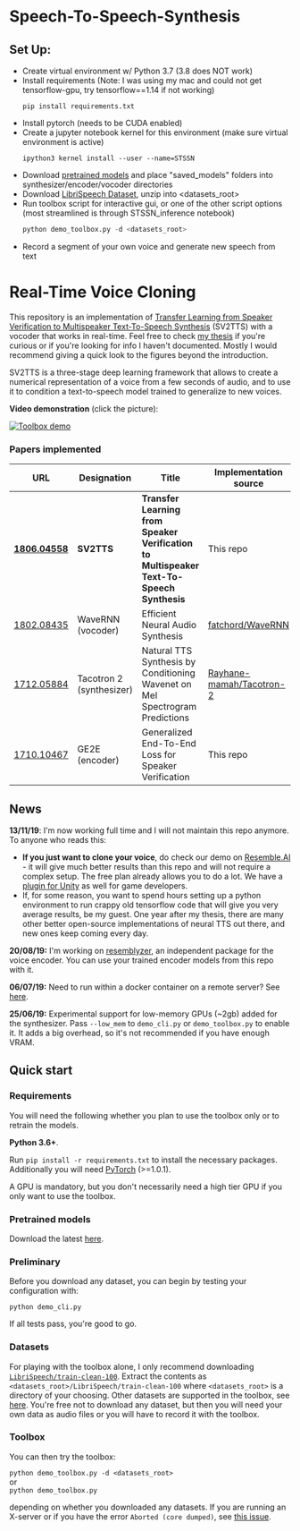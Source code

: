 # Speech-To-Speech-Synthesis

## Set Up:
* Create virtual environment w/ Python 3.7 (3.8 does NOT work)
* Install requirements (Note: I was using my mac and could not get tensorflow-gpu, try tensorflow==1.14 if not working)
    ```
    pip install requirements.txt
    ```
* Install pytorch (needs to be CUDA enabled)
* Create a jupyter notebook kernel for this environment (make sure virtual environment is active)
    ```
    ipython3 kernel install --user --name=STSSN
    ```
* Download [pretrained models] and place "saved_models" folders into synthesizer/encoder/vocoder directories
* Download [LibriSpeech Dataset](http://www.openslr.org/resources/12/train-clean-100.tar.gz), unzip into <datasets_root>
* Run toolbox script for interactive gui, or one of the other script options (most streamlined is through STSSN_inference notebook)
    ```python
    python demo_toolbox.py -d <datasets_root>
    ```
* Record a segment of your own voice and generate new speech from text

# Real-Time Voice Cloning
This repository is an implementation of [Transfer Learning from Speaker Verification to
Multispeaker Text-To-Speech Synthesis](https://arxiv.org/pdf/1806.04558.pdf) (SV2TTS) with a vocoder that works in real-time. Feel free to check [my thesis](https://matheo.uliege.be/handle/2268.2/6801) if you're curious or if you're looking for info I haven't documented. Mostly I would recommend giving a quick look to the figures beyond the introduction.

SV2TTS is a three-stage deep learning framework that allows to create a numerical representation of a voice from a few seconds of audio, and to use it to condition a text-to-speech model trained to generalize to new voices.

**Video demonstration** (click the picture):

[![Toolbox demo](https://i.imgur.com/8lFUlgz.png)](https://www.youtube.com/watch?v=-O_hYhToKoA)



### Papers implemented  
| URL | Designation | Title | Implementation source |
| --- | ----------- | ----- | --------------------- |
|[**1806.04558**](https://arxiv.org/pdf/1806.04558.pdf) | **SV2TTS** | **Transfer Learning from Speaker Verification to Multispeaker Text-To-Speech Synthesis** | This repo |
|[1802.08435](https://arxiv.org/pdf/1802.08435.pdf) | WaveRNN (vocoder) | Efficient Neural Audio Synthesis | [fatchord/WaveRNN](https://github.com/fatchord/WaveRNN) |
|[1712.05884](https://arxiv.org/pdf/1712.05884.pdf) | Tacotron 2 (synthesizer) | Natural TTS Synthesis by Conditioning Wavenet on Mel Spectrogram Predictions | [Rayhane-mamah/Tacotron-2](https://github.com/Rayhane-mamah/Tacotron-2)
|[1710.10467](https://arxiv.org/pdf/1710.10467.pdf) | GE2E (encoder)| Generalized End-To-End Loss for Speaker Verification | This repo |

## News
**13/11/19**: I'm now working full time and I will not maintain this repo anymore. To anyone who reads this:
- **If you just want to clone your voice**, do check our demo on [Resemble.AI](https://www.resemble.ai/) - it will give much better results than this repo and will not require a complex setup. The free plan already allows you to do a lot. We have a [plugin for Unity](https://github.com/resemble-ai/resemble-unity-text-to-speech) as well for game developers.
- If, for some reason, you want to spend hours setting up a python environment to run crappy old tensorflow code that will give you very average results, be my guest. One year after my thesis, there are many other better open-source implementations of neural TTS out there, and new ones keep coming every day. 

**20/08/19:** I'm working on [resemblyzer](https://github.com/resemble-ai/Resemblyzer), an independent package for the voice encoder. You can use your trained encoder models from this repo with it.

**06/07/19:** Need to run within a docker container on a remote server? See [here](https://sean.lane.sh/posts/2019/07/Running-the-Real-Time-Voice-Cloning-project-in-Docker/).

**25/06/19:** Experimental support for low-memory GPUs (~2gb) added for the synthesizer. Pass `--low_mem` to `demo_cli.py` or `demo_toolbox.py` to enable it. It adds a big overhead, so it's not recommended if you have enough VRAM.


## Quick start
### Requirements
You will need the following whether you plan to use the toolbox only or to retrain the models.

**Python 3.6+**.

Run `pip install -r requirements.txt` to install the necessary packages. Additionally you will need [PyTorch](https://pytorch.org/get-started/locally/) (>=1.0.1).

A GPU is mandatory, but you don't necessarily need a high tier GPU if you only want to use the toolbox.

### Pretrained models
Download the latest [here](https://github.com/CorentinJ/Real-Time-Voice-Cloning/wiki/Pretrained-models).

### Preliminary
Before you download any dataset, you can begin by testing your configuration with:

`python demo_cli.py`

If all tests pass, you're good to go.

### Datasets
For playing with the toolbox alone, I only recommend downloading [`LibriSpeech/train-clean-100`](http://www.openslr.org/resources/12/train-clean-100.tar.gz). Extract the contents as `<datasets_root>/LibriSpeech/train-clean-100` where `<datasets_root>` is a directory of your choosing. Other datasets are supported in the toolbox, see [here](https://github.com/CorentinJ/Real-Time-Voice-Cloning/wiki/Training#datasets). You're free not to download any dataset, but then you will need your own data as audio files or you will have to record it with the toolbox.

### Toolbox
You can then try the toolbox:

`python demo_toolbox.py -d <datasets_root>`  
or  
`python demo_toolbox.py`  

depending on whether you downloaded any datasets. If you are running an X-server or if you have the error `Aborted (core dumped)`, see [this issue](https://github.com/CorentinJ/Real-Time-Voice-Cloning/issues/11#issuecomment-504733590).

[pretrained models]:https://github.com/CorentinJ/Real-Time-Voice-Cloning/wiki/Pretrained-models
